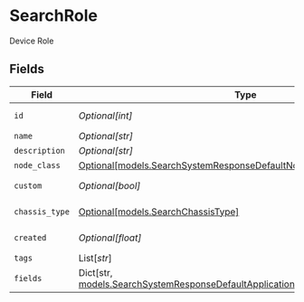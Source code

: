 # SearchRole

Device Role


## Fields

| Field                                                                                                                                                       | Type                                                                                                                                                        | Required                                                                                                                                                    | Description                                                                                                                                                 |
| ----------------------------------------------------------------------------------------------------------------------------------------------------------- | ----------------------------------------------------------------------------------------------------------------------------------------------------------- | ----------------------------------------------------------------------------------------------------------------------------------------------------------- | ----------------------------------------------------------------------------------------------------------------------------------------------------------- |
| `id`                                                                                                                                                        | *Optional[int]*                                                                                                                                             | :heavy_minus_sign:                                                                                                                                          | Device Role identifier                                                                                                                                      |
| `name`                                                                                                                                                      | *Optional[str]*                                                                                                                                             | :heavy_minus_sign:                                                                                                                                          | Name                                                                                                                                                        |
| `description`                                                                                                                                               | *Optional[str]*                                                                                                                                             | :heavy_minus_sign:                                                                                                                                          | Description                                                                                                                                                 |
| `node_class`                                                                                                                                                | [Optional[models.SearchSystemResponseDefaultNodeClass]](../models/searchsystemresponsedefaultnodeclass.md)                                                  | :heavy_minus_sign:                                                                                                                                          | Node Class                                                                                                                                                  |
| `custom`                                                                                                                                                    | *Optional[bool]*                                                                                                                                            | :heavy_minus_sign:                                                                                                                                          | Is custom node role?                                                                                                                                        |
| `chassis_type`                                                                                                                                              | [Optional[models.SearchChassisType]](../models/searchchassistype.md)                                                                                        | :heavy_minus_sign:                                                                                                                                          | Chassis Type                                                                                                                                                |
| `created`                                                                                                                                                   | *Optional[float]*                                                                                                                                           | :heavy_minus_sign:                                                                                                                                          | Date created                                                                                                                                                |
| `tags`                                                                                                                                                      | List[*str*]                                                                                                                                                 | :heavy_minus_sign:                                                                                                                                          | Tags                                                                                                                                                        |
| `fields`                                                                                                                                                    | Dict[str, [models.SearchSystemResponseDefaultApplicationJSONResponseBodyFields](../models/searchsystemresponsedefaultapplicationjsonresponsebodyfields.md)] | :heavy_minus_sign:                                                                                                                                          | Custom Fields                                                                                                                                               |
